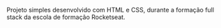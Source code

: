 Projeto simples desenvolvido com HTML e CSS, durante a formação full stack da escola de formação Rocketseat.
